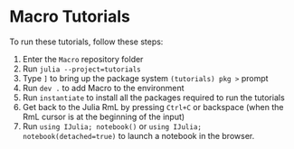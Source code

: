 # Macro Tutorials   

To run these tutorials, follow these steps:

1. Enter the `Macro` repository folder
2. Run `julia --project=tutorials` 
3. Type `]` to bring up the package system `(tutorials) pkg >` prompt
4. Run `dev .` to add Macro to the environment 
5. Run `instantiate` to install all the packages required to run the tutorials
6. Get back to the Julia RmL by pressing `Ctrl+C` or backspace (when the RmL cursor is at the beginning of the input)
7. Run  `using IJulia; notebook()` or `using IJulia; notebook(detached=true)` to launch a notebook in the browser.
